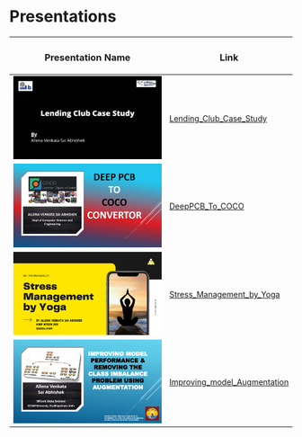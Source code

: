 # Presentations

| <h3><b>Presentation Name</b></h3> | <h3><b>Link</b></h3> |
|---|---|
| ![Lending_Club_Case_Study](https://github.com/avs-abhishek123/presentations/blob/9324b3be9a9a79e648b538fa58e5d70887855d4e/images/Lending_Club_Case_Study.png) | [Lending_Club_Case_Study](https://github.com/avs-abhishek123/presentations/blob/main/Lending_Club_Case_Study.pdf) |
| ![DeepPCB_To_COCO](https://github.com/avs-abhishek123/presentations/blob/c438c02bdf900fde9e5ab5a5a4a502045e6ff1ca/images/DeepPCB_To_COCO.png) | [DeepPCB_To_COCO](https://github.com/avs-abhishek123/presentations/blob/main/DeepPCB_To_COCO.pdf) |
| ![Stress_Management_by_Yoga](https://github.com/avs-abhishek123/presentations/blob/9324b3be9a9a79e648b538fa58e5d70887855d4e/images/Stress_Management_By_Yoga.png) | [Stress_Management_by_Yoga](https://github.com/avs-abhishek123/presentations/blob/main/Stress_Management_by_Yoga.pdf) |
| ![Improving_model_performance_&_removing_the_class_imbalance_problem_using_Augmentation](https://github.com/avs-abhishek123/presentations/blob/41ff8d2245f5ac2d9be8e251fc7b5fda0fb03888/images/Improving_model_performance_removing_the_class_imbalance_problem_using_Augmentation.png) | [Improving_model_Augmentation](https://github.com/avs-abhishek123/presentations/blob/main/Improving_model_performance_removing_the_class_imbalance_problem_using_Augmentation.pdf) |
